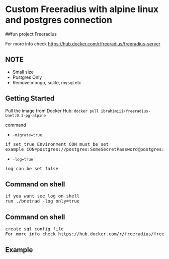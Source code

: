 # Custom  Freeradius with alpine linux and postgres connection
##fun project Freeradius 

For more info check https://hub.docker.com/r/freeradius/freeradius-server

## NOTE

- Small size
- Postgres Only
- Remove mongo, sqlite, mysql etc

## Getting Started

Pull the image from Docker Hub: `docker pull ibrahimiii/freeradius-bnet:0.1-pg-alpine`

command 

 - `-migrate=true`
<pre>
if set true Environment CON must be set
example CON=postgres://postgres:SomeSecretPassword@postgres:5432/postgres
</pre>
- `-log=true`
<pre>
log can be set false
</pre>

## Command on shell
<pre>
if you want see log on shell
run ./bnetrad -log_only=true
</pre>

## Command on shell
<pre>
create sql config file 
For more info check https://hub.docker.com/r/freeradius/freeradius-server
</pre>

## Example
